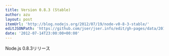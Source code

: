 ```yaml
---
title: Version 0.8.3 (Stable)
author: azu
layout: post
itemUrl: 'http://blog.nodejs.org/2012/07/19/node-v0-8-3-stable/'
editJSONPath: 'https://github.com/jser/jser.info/edit/gh-pages/data/2012/07/index.json'
date: '2012-07-14T23:00:00+00:00'
---
```

Node.js 0.8.3リリース
